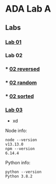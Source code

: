 # ADA Lab A

## Labs
### [Lab 01](/ada-lab-1.js)
### Lab 02
### * [02 reversed](/ada-lab-2-reversed.js)
### * [02 random](/ada-lab-2-random.js)
### * [02 sorted](/ada-lab-2-ordered.js)
### [Lab 03](/compare-prac3.py)

* xd

Node info:
```
node --version
v13.13.0
npm --version
6.14.4
```
Python info:
```
python --version
Python 3.8.2
```
